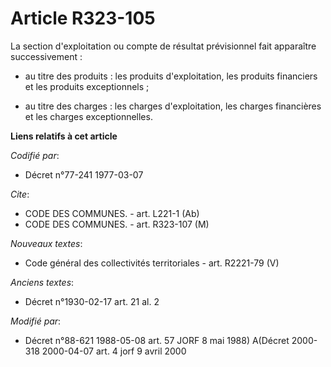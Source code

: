# Article R323-105

La section d'exploitation ou compte de résultat prévisionnel fait apparaître successivement :

- au titre des produits : les produits d'exploitation, les produits financiers et les produits exceptionnels ;

- au titre des charges : les charges d'exploitation, les charges financières et les charges exceptionnelles.

**Liens relatifs à cet article**

_Codifié par_:

  - Décret n°77-241 1977-03-07

_Cite_:

  - CODE DES COMMUNES. - art. L221-1 (Ab)
  - CODE DES COMMUNES. - art. R323-107 (M)

_Nouveaux textes_:

  - Code général des collectivités territoriales - art. R2221-79 (V)

_Anciens textes_:

  - Décret n°1930-02-17 art. 21 al. 2

_Modifié par_:

  - Décret n°88-621 1988-05-08 art. 57 JORF 8 mai 1988) A(Décret 2000-318 2000-04-07 art. 4 jorf 9 avril 2000
